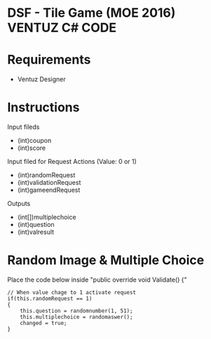 # DSF - Tile Game (MOE 2016) VENTUZ C# CODE

# Requirements

- Ventuz Designer 

# Instructions

Input fileds 
  - (int)coupon 
  - (int)score

Input filed for Request Actions (Value: 0 or 1)
  - (int)randomRequest
  - (int)validationRequest
  - (int)gameendRequest

Outputs
  - (int[])multiplechoice
  - (int)question
  - (int)valresult
  
  
# Random Image & Multiple Choice
 
Place the code below inside "public override void Validate() {"

	// When value chage to 1 activate request
	if(this.randomRequest == 1)
	{
		this.question = randomnumber(1, 51);
		this.multiplechoice = randomaswer();
		changed = true;
	}
 


